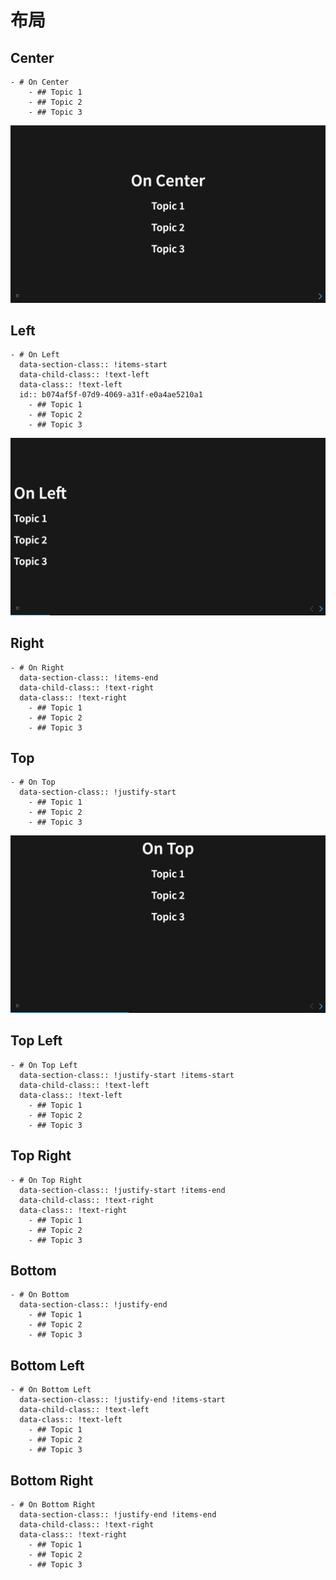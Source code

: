 # 布局

## Center

```
- # On Center
	- ## Topic 1
	- ## Topic 2
	- ## Topic 3
```

![](../../assets/screenshot/layout/center.png)

## Left

```
- # On Left
  data-section-class:: !items-start
  data-child-class:: !text-left
  data-class:: !text-left
  id:: b074af5f-07d9-4069-a31f-e0a4ae5210a1
	- ## Topic 1
	- ## Topic 2
	- ## Topic 3
```

![](../../assets/screenshot/layout/left.png)

## Right

```
- # On Right
  data-section-class:: !items-end
  data-child-class:: !text-right
  data-class:: !text-right
	- ## Topic 1
	- ## Topic 2
	- ## Topic 3
```

## Top

```
- # On Top
  data-section-class:: !justify-start
	- ## Topic 1
	- ## Topic 2
	- ## Topic 3
```

![](../../assets/screenshot/layout/top.png)

## Top Left

```
- # On Top Left
  data-section-class:: !justify-start !items-start
  data-child-class:: !text-left
  data-class:: !text-left
	- ## Topic 1
	- ## Topic 2
	- ## Topic 3
```

## Top Right

```
- # On Top Right
  data-section-class:: !justify-start !items-end
  data-child-class:: !text-right
  data-class:: !text-right
	- ## Topic 1
	- ## Topic 2
	- ## Topic 3
```

## Bottom

```
- # On Bottom
  data-section-class:: !justify-end
	- ## Topic 1
	- ## Topic 2
	- ## Topic 3
```

## Bottom Left

```
- # On Bottom Left
  data-section-class:: !justify-end !items-start
  data-child-class:: !text-left
  data-class:: !text-left
	- ## Topic 1
	- ## Topic 2
	- ## Topic 3
```

## Bottom Right

```
- # On Bottom Right
  data-section-class:: !justify-end !items-end
  data-child-class:: !text-right
  data-class:: !text-right
	- ## Topic 1
	- ## Topic 2
	- ## Topic 3
```
